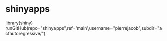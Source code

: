 # shinyapps

library(shiny)
runGitHub(repo="shinyapps",ref='main',username="pierrejacob",subdir="acfautoregressive/")
